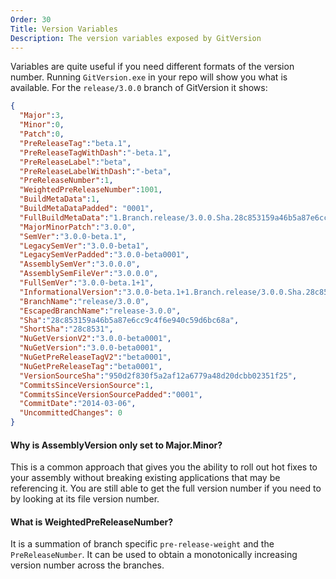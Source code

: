 ```yaml
---
Order: 30
Title: Version Variables
Description: The version variables exposed by GitVersion
---
```


Variables are quite useful if you need different formats of the version number.
Running `GitVersion.exe` in your repo will show you what is available. For the
`release/3.0.0` branch of GitVersion it shows:

```json
{
  "Major":3,
  "Minor":0,
  "Patch":0,
  "PreReleaseTag":"beta.1",
  "PreReleaseTagWithDash":"-beta.1",
  "PreReleaseLabel":"beta",
  "PreReleaseLabelWithDash":"-beta",
  "PreReleaseNumber":1,
  "WeightedPreReleaseNumber":1001,
  "BuildMetaData":1,
  "BuildMetaDataPadded": "0001",
  "FullBuildMetaData":"1.Branch.release/3.0.0.Sha.28c853159a46b5a87e6cc9c4f6e940c59d6bc68a",
  "MajorMinorPatch":"3.0.0",
  "SemVer":"3.0.0-beta.1",
  "LegacySemVer":"3.0.0-beta1",
  "LegacySemVerPadded":"3.0.0-beta0001",
  "AssemblySemVer":"3.0.0.0",
  "AssemblySemFileVer":"3.0.0.0",
  "FullSemVer":"3.0.0-beta.1+1",
  "InformationalVersion":"3.0.0-beta.1+1.Branch.release/3.0.0.Sha.28c853159a46b5a87e6cc9c4f6e940c59d6bc68a",
  "BranchName":"release/3.0.0",
  "EscapedBranchName":"release-3.0.0",
  "Sha":"28c853159a46b5a87e6cc9c4f6e940c59d6bc68a",
  "ShortSha":"28c8531",
  "NuGetVersionV2":"3.0.0-beta0001",
  "NuGetVersion":"3.0.0-beta0001",
  "NuGetPreReleaseTagV2":"beta0001",
  "NuGetPreReleaseTag":"beta0001",
  "VersionSourceSha":"950d2f830f5a2af12a6779a48d20dcbb02351f25",
  "CommitsSinceVersionSource":1,
  "CommitsSinceVersionSourcePadded":"0001",
  "CommitDate":"2014-03-06",
  "UncommittedChanges": 0
}
```


#### Why is AssemblyVersion only set to Major.Minor?

This is a common approach that gives you the ability to roll out hot fixes to
your assembly without breaking existing applications that may be referencing it.
You are still able to get the full version number if you need to by looking at
its file version number.

#### What is WeightedPreReleaseNumber?

It is a summation of branch specific `pre-release-weight` and the
`PreReleaseNumber`. It can be used to obtain a monotonically increasing version
number across the branches.
